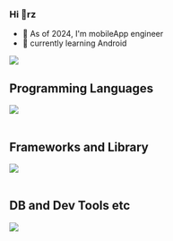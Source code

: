 ### Hi 🦁rz

* 📱 As of 2024, I'm mobileApp engineer
* 🌱 currently learning Android

![](https://github-readme-stats.vercel.app/api/top-langs?username=marimokomoko&show_icons=true&locale=en&layout=compact&theme=dracula)

## Programming Languages

<img src="https://skillicons.dev/icons?i=kotlin,ts,js,html,css,jquery," /> <br /><br />

## Frameworks and Library

<img src="https://skillicons.dev/icons?i=react,vue,nuxt,nodejs" /> <br /><br />

## DB and Dev Tools etc

<img src="https://skillicons.dev/icons?i=androidstudio,gradle,postgresql,docker,figma,firebase,git,github,vscode,aws" /> <br /><br />
